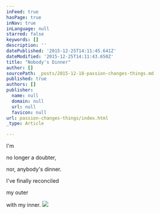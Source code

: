 ```yaml
---
inFeed: true
hasPage: true
inNav: true
inLanguage: null
starred: false
keywords: []
description: ''
datePublished: '2015-12-25T14:11:45.641Z'
dateModified: '2015-12-25T14:11:43.650Z'
title: "Nobody's Dinner"
author: []
sourcePath: _posts/2015-12-18-passion-changes-things.md
published: true
authors: []
publisher:
  name: null
  domain: null
  url: null
  favicon: null
url: passion-changes-things/index.html
_type: Article

---
```

I'm 

no longer 
a doubter, 

nor,
anybody's dinner. 

I've finally reconciled 

my outer 

with my inner.
![](https://s3-us-west-2.amazonaws.com/the-grid-img/p/493a73867d724e0058c1d3d89c6498a1d4c33232.jpg)